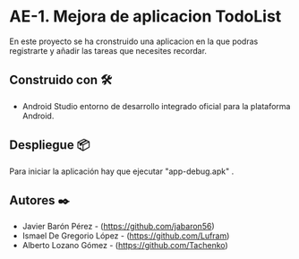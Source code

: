 # AE-1. Mejora de aplicacion TodoList

En este proyecto se ha cronstruido una aplicacion en la que podras registrarte y añadir las tareas que necesites recordar.

## Construido con  🛠️

* Android Studio entorno de desarrollo integrado oficial para la plataforma Android. 

## Despliegue 📦
Para iniciar la aplicación hay que ejecutar "app-debug.apk" .

## Autores ✒️
* Javier Barón Pérez - (https://github.com/jabaron56)
* Ismael De Gregorio López - (https://github.com/Lufram)
* Alberto Lozano Gómez - (https://github.com/Tachenko)
